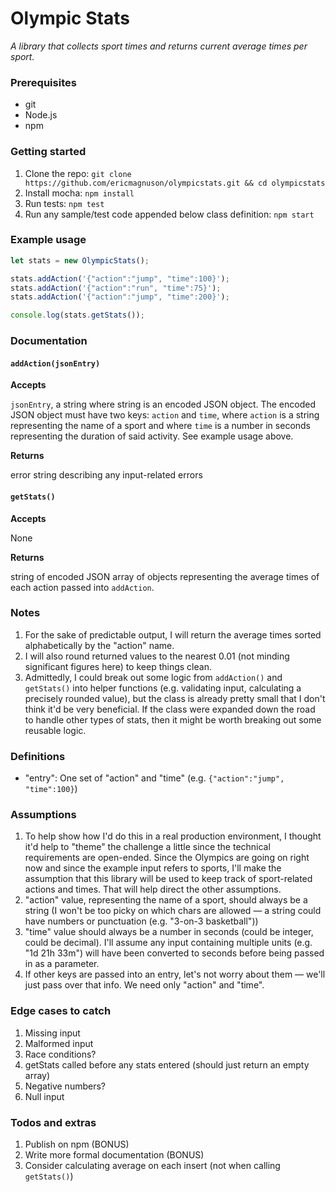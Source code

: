 # Olympic Stats
_A library that collects sport times and returns current average times per sport._


### Prerequisites
- git
- Node.js
- npm

### Getting started
1) Clone the repo: `git clone https://github.com/ericmagnuson/olympicstats.git && cd olympicstats`
2) Install mocha: `npm install`
3) Run tests: `npm test`
4) Run any sample/test code appended below class definition: `npm start`


### Example usage
```js
let stats = new OlympicStats();

stats.addAction('{"action":"jump", "time":100}');
stats.addAction('{"action":"run", "time":75}');
stats.addAction('{"action":"jump", "time":200}');

console.log(stats.getStats());
```

### Documentation

#### `addAction(jsonEntry)`

__Accepts__

`jsonEntry`, a string where string is an encoded JSON object. The encoded JSON object must have two keys: `action` and `time`, where `action` is a string representing the name of a sport and where `time` is a number in seconds representing the duration of said activity.  See example usage above.

__Returns__

error string describing any input-related errors

#### `getStats()`

__Accepts__

None

__Returns__

string of encoded JSON array of objects representing the average times of each action passed into `addAction`.

### Notes
1) For the sake of predictable output, I will return the average times sorted alphabetically by the "action" name.
2) I will also round returned values to the nearest 0.01 (not minding significant figures here) to keep things clean.
3) Admittedly, I could break out some logic from `addAction()` and `getStats()` into helper functions (e.g. validating input, calculating a precisely rounded value), but the class is already pretty small that I don't think it'd be very beneficial.  If the class were expanded down the road to handle other types of stats, then it might be worth breaking out some reusable logic.

### Definitions
- "entry": One set of "action" and "time" (e.g. `{"action":"jump", "time":100}`)

### Assumptions
1) To help show how I'd do this in a real production environment, I thought it'd help to "theme" the challenge a little since the technical requirements are open-ended. Since the Olympics are going on right now and since the example input refers to sports, I'll make the assumption that this library will be used to keep track of sport-related actions and times. That will help direct the other assumptions.
2) "action" value, representing the name of a sport, should always be a string (I won't be too picky on which chars are allowed — a string could have numbers or punctuation (e.g. "3-on-3 basketball"))
3) "time" value should always be a number in seconds (could be integer, could be decimal). I'll assume any input containing multiple units (e.g. "1d 21h 33m") will have been converted to seconds before being passed in as a parameter.
4) If other keys are passed into an entry, let's not worry about them — we'll just pass over that info. We need only "action" and "time".

### Edge cases to catch
1) Missing input
2) Malformed input
3) Race conditions?
4) getStats called before any stats entered (should just return an empty array)
5) Negative numbers?
6) Null input

### Todos and extras
1) Publish on npm (BONUS)
2) Write more formal documentation (BONUS)
3) Consider calculating average on each insert (not when calling `getStats()`)
